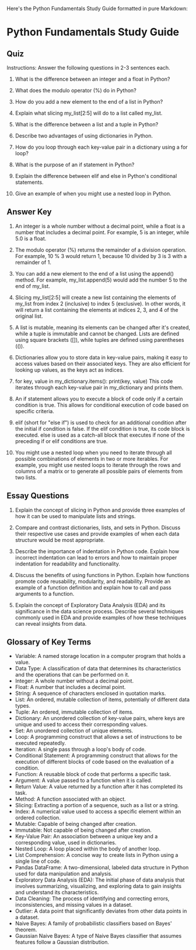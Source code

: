 Here's the Python Fundamentals Study Guide formatted in pure Markdown:

# Python Fundamentals Study Guide

## Quiz

Instructions: Answer the following questions in 2-3 sentences each.

1. What is the difference between an integer and a float in Python?

2. What does the modulo operator (%) do in Python?

3. How do you add a new element to the end of a list in Python?

4. Explain what slicing my_list[2:5] will do to a list called my_list.

5. What is the difference between a list and a tuple in Python?

6. Describe two advantages of using dictionaries in Python.

7. How do you loop through each key-value pair in a dictionary using a for loop?

8. What is the purpose of an if statement in Python?

9. Explain the difference between elif and else in Python's conditional statements.

10. Give an example of when you might use a nested loop in Python.

## Answer Key

1. An integer is a whole number without a decimal point, while a float is a number that includes a decimal point. For example, 5 is an integer, while 5.0 is a float.

2. The modulo operator (%) returns the remainder of a division operation. For example, 10 % 3 would return 1, because 10 divided by 3 is 3 with a remainder of 1.

3. You can add a new element to the end of a list using the append() method. For example, my_list.append(5) would add the number 5 to the end of my_list.

4. Slicing my_list[2:5] will create a new list containing the elements of my_list from index 2 (inclusive) to index 5 (exclusive). In other words, it will return a list containing the elements at indices 2, 3, and 4 of the original list.

5. A list is mutable, meaning its elements can be changed after it's created, while a tuple is immutable and cannot be changed. Lists are defined using square brackets ([]), while tuples are defined using parentheses (()).

6. Dictionaries allow you to store data in key-value pairs, making it easy to access values based on their associated keys. They are also efficient for looking up values, as the keys act as indices.

7. for key, value in my_dictionary.items():
   print(key, value)
   This code iterates through each key-value pair in my_dictionary and prints them.

8. An if statement allows you to execute a block of code only if a certain condition is true. This allows for conditional execution of code based on specific criteria.

9. elif (short for "else if") is used to check for an additional condition after the initial if condition is false. If the elif condition is true, its code block is executed. else is used as a catch-all block that executes if none of the preceding if or elif conditions are true.

10. You might use a nested loop when you need to iterate through all possible combinations of elements in two or more iterables. For example, you might use nested loops to iterate through the rows and columns of a matrix or to generate all possible pairs of elements from two lists.

## Essay Questions

1. Explain the concept of slicing in Python and provide three examples of how it can be used to manipulate lists and strings.

2. Compare and contrast dictionaries, lists, and sets in Python. Discuss their respective use cases and provide examples of when each data structure would be most appropriate.

3. Describe the importance of indentation in Python code. Explain how incorrect indentation can lead to errors and how to maintain proper indentation for readability and functionality.

4. Discuss the benefits of using functions in Python. Explain how functions promote code reusability, modularity, and readability. Provide an example of a function definition and explain how to call and pass arguments to a function.

5. Explain the concept of Exploratory Data Analysis (EDA) and its significance in the data science process. Describe several techniques commonly used in EDA and provide examples of how these techniques can reveal insights from data.

## Glossary of Key Terms

- Variable: A named storage location in a computer program that holds a value.
- Data Type: A classification of data that determines its characteristics and the operations that can be performed on it.
- Integer: A whole number without a decimal point.
- Float: A number that includes a decimal point.
- String: A sequence of characters enclosed in quotation marks.
- List: An ordered, mutable collection of items, potentially of different data types.
- Tuple: An ordered, immutable collection of items.
- Dictionary: An unordered collection of key-value pairs, where keys are unique and used to access their corresponding values.
- Set: An unordered collection of unique elements.
- Loop: A programming construct that allows a set of instructions to be executed repeatedly.
- Iteration: A single pass through a loop's body of code.
- Conditional Statement: A programming construct that allows for the execution of different blocks of code based on the evaluation of a condition.
- Function: A reusable block of code that performs a specific task.
- Argument: A value passed to a function when it is called.
- Return Value: A value returned by a function after it has completed its task.
- Method: A function associated with an object.
- Slicing: Extracting a portion of a sequence, such as a list or a string.
- Index: A numerical value used to access a specific element within an ordered collection.
- Mutable: Capable of being changed after creation.
- Immutable: Not capable of being changed after creation.
- Key-Value Pair: An association between a unique key and a corresponding value, used in dictionaries.
- Nested Loop: A loop placed within the body of another loop.
- List Comprehension: A concise way to create lists in Python using a single line of code.
- Pandas DataFrame: A two-dimensional, labeled data structure in Python used for data manipulation and analysis.
- Exploratory Data Analysis (EDA): The initial phase of data analysis that involves summarizing, visualizing, and exploring data to gain insights and understand its characteristics.
- Data Cleaning: The process of identifying and correcting errors, inconsistencies, and missing values in a dataset.
- Outlier: A data point that significantly deviates from other data points in a dataset.
- Naive Bayes: A family of probabilistic classifiers based on Bayes' theorem.
- Gaussian Naive Bayes: A type of Naive Bayes classifier that assumes features follow a Gaussian distribution.

